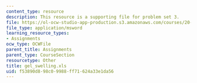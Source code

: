 ```yaml
---
content_type: resource
description: This resource is a supporting file for problem set 3.
file: https://ol-ocw-studio-app-production.s3.amazonaws.com/courses/20-462j-molecular-principles-of-biomaterials-spring-2006/f53890d898c09988ff71624a33e1da56_gel_swelling.xls
file_type: application/msword
learning_resource_types:
- Assignments
ocw_type: OCWFile
parent_title: Assignments
parent_type: CourseSection
resourcetype: Other
title: gel_swelling.xls
uid: f53890d8-98c0-9988-ff71-624a33e1da56
---
```

